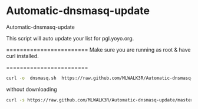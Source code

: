 Automatic-dnsmasq-update
========================

Automatic-dnsmasq-update


This script will auto update your list for pgl.yoyo.org.

========================
Make sure you are running as root & have curl installed.

========================

```bash
curl -o  dnsmasq.sh  https://raw.github.com/MLWALK3R/Automatic-dnsmasq-update/master/dnsmasq.sh  | chmod +x dnsmasq.sh | ./dnsmasq.sh
```

without downloading
```bash
curl -s https://raw.github.com/MLWALK3R/Automatic-dnsmasq-update/master/dnsmasq.sh  | bash
```
